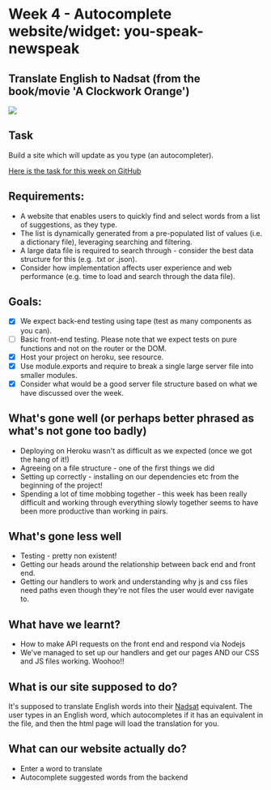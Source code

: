 # Week 4 - Autocomplete website/widget: you-speak-newspeak
## Translate English to Nadsat (from the book/movie 'A Clockwork Orange')

<img src="https://is4-ssl.mzstatic.com/image/thumb/Video22/v4/ef/49/de/ef49de27-5a84-9dc2-80be-d51560ae8d68/mzm.tcjamxoj.lsr/268x0w.png"></img>

## Task
Build a site which will update as you type (an autocompleter).

[Here is the task for this week on GitHub](https://github.com/foundersandcoders/master-reference/blob/master/coursebook/week-4/project.md)

## Requirements:
* A website that enables users to quickly find and select words from a list of suggestions, as they type.
* The list is dynamically generated from a pre-populated list of values (i.e. a dictionary file), leveraging searching and filtering.
* A large data file is required to search through - consider the best data structure for this (e.g. .txt or .json).
* Consider how implementation affects user experience and web performance (e.g. time to load and search through the data file).

## Goals: 
- [X] We expect back-end testing using tape (test as many components as you can).
- [ ] Basic front-end testing. Please note that we expect tests on pure functions and not on the router or the DOM.
- [x] Host your project on heroku, see resource.
- [X] Use module.exports and require to break a single large server file into smaller modules.
- [x] Consider what would be a good server file structure based on what we have discussed over the week.

## What's gone well (or perhaps better phrased as what's not gone too badly)
* Deploying on Heroku wasn't as difficult as we expected (once we got the hang of it!)
* Agreeing on a file structure - one of the first things we did
* Setting up correctly - installing on our dependencies etc from the beginning of the project!
* Spending a lot of time mobbing together - this week has been really difficult and working through everything slowly together seems to have been more productive than working in pairs. 

## What's gone less well
* Testing - pretty non existent!
* Getting our heads around the relationship between back end and front end. 
* Getting our handlers to work and understanding why js and css files need paths even though they're not files the user would ever navigate to. 

## What have we learnt?
* How to make API requests on the front end and respond via Nodejs
* We've managed to set up our handlers and get our pages AND our CSS and JS files working. Woohoo!!

## What is our site supposed to do?
It's supposed to translate English words into their [Nadsat](https://en.wikipedia.org/wiki/Nadsat) equivalent. The user types in an English word, which autocompletes if it has an equivalent in the file, and then the html page will load the translation for you.

## What can our website actually do?
* Enter a word to translate
* Autocomplete suggested words from the backend
